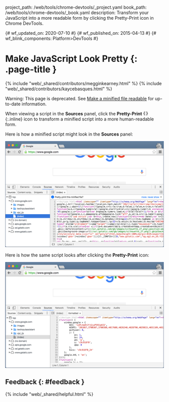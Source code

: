 project_path: /web/tools/chrome-devtools/_project.yaml
book_path: /web/tools/chrome-devtools/_book.yaml
description: Transform your JavaScript into a more readable form by clicking  the Pretty-Print icon in Chrome DevTools.

{# wf_updated_on: 2020-07-10 #}
{# wf_published_on: 2015-04-13 #}
{# wf_blink_components: Platform>DevTools #}

# Make JavaScript Look Pretty {: .page-title }

{% include "web/_shared/contributors/megginkearney.html" %}
{% include "web/_shared/contributors/kaycebasques.html" %}

Warning: This page is deprecated. See [Make a minified file
readable](reference#format) for up-to-date information.

When viewing a script in the **Sources** panel, click the **Pretty-Print**
![the pretty-print icon](imgs/prettyprint-icon.png){:.inline}
icon to transform a minified script into a more human-readable form.

Here is how a minified script might look in the **Sources** panel:

![a minified script](imgs/pretty-print-off.jpg)

Here is how the same script looks after clicking the **Pretty-Print** icon:

![a minified script after pretty print](imgs/pretty-print-on.jpg)

## Feedback {: #feedback }

{% include "web/_shared/helpful.html" %}
